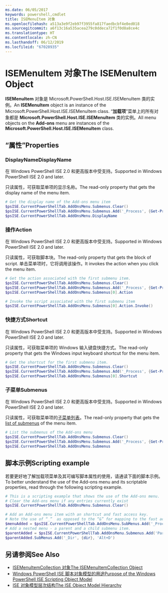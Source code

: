 ```yaml
---
ms.date: 06/05/2017
keywords: powershell,cmdlet
title: ISEMenuItem 对象
ms.openlocfilehash: a513a3e9f2eb97f3955fa817faedbcbf4e0ed018
ms.sourcegitcommit: a6f13c16a535acea279c0ddeca72f1f0d8a8ce4c
ms.translationtype: HT
ms.contentlocale: zh-CN
ms.lasthandoff: 06/12/2019
ms.locfileid: "67028935"
---
```

# <a name="the-isemenuitem-object"></a><span data-ttu-id="644a7-103">ISEMenuItem 对象</span><span class="sxs-lookup"><span data-stu-id="644a7-103">The ISEMenuItem Object</span></span>

<span data-ttu-id="644a7-104">**ISEMenuItem** 对象是 Microsoft.PowerShell.Host.ISE.ISEMenuItem 类的实例。</span><span class="sxs-lookup"><span data-stu-id="644a7-104">An **ISEMenuItem** object is an instance of the Microsoft.PowerShell.Host.ISE.ISEMenuItem class.</span></span> <span data-ttu-id="644a7-105">“**加载项**”菜单上的所有对象都是 **Microsoft.PowerShell.Host.ISE.ISEMenuItem** 类的实例。</span><span class="sxs-lookup"><span data-stu-id="644a7-105">All menu objects on the **Add-ons** menu are instances of the **Microsoft.PowerShell.Host.ISE.ISEMenuItem** class.</span></span>

## <a name="properties"></a><span data-ttu-id="644a7-106">“属性”</span><span class="sxs-lookup"><span data-stu-id="644a7-106">Properties</span></span>

### <a name="displayname"></a><span data-ttu-id="644a7-107">DisplayName</span><span class="sxs-lookup"><span data-stu-id="644a7-107">DisplayName</span></span>

<span data-ttu-id="644a7-108">在 Windows PowerShell ISE 2.0 和更高版本中受支持。</span><span class="sxs-lookup"><span data-stu-id="644a7-108">Supported in Windows PowerShell ISE 2.0 and later.</span></span>

<span data-ttu-id="644a7-109">只读属性，可获取菜单项的显示名称。</span><span class="sxs-lookup"><span data-stu-id="644a7-109">The read-only property that gets the display name of the menu item.</span></span>

```powershell
# Get the display name of the Add-ons menu item
$psISE.CurrentPowerShellTab.AddOnsMenu.Submenus.Clear()
$psISE.CurrentPowerShellTab.AddOnsMenu.Submenus.Add('_Process', {Get-Process}, 'Alt+P')
$psISE.CurrentPowerShellTab.AddOnsMenu.DisplayName
```

### <a name="action"></a><span data-ttu-id="644a7-110">操作</span><span class="sxs-lookup"><span data-stu-id="644a7-110">Action</span></span>

<span data-ttu-id="644a7-111">在 Windows PowerShell ISE 2.0 和更高版本中受支持。</span><span class="sxs-lookup"><span data-stu-id="644a7-111">Supported in Windows PowerShell ISE 2.0 and later.</span></span>

<span data-ttu-id="644a7-112">只读属性，可获取脚本块。</span><span class="sxs-lookup"><span data-stu-id="644a7-112">The read-only property that gets the block of script.</span></span> <span data-ttu-id="644a7-113">单击菜单项时，它将调用该操作。</span><span class="sxs-lookup"><span data-stu-id="644a7-113">It invokes the action when you click the menu item.</span></span>

```powershell
# Get the action associated with the first submenu item.
$psISE.CurrentPowerShellTab.AddOnsMenu.Submenus.Clear()
$psISE.CurrentPowerShellTab.AddOnsMenu.Submenus.Add('_Process', {Get-Process}, 'Alt+P')
$psISE.CurrentPowerShellTab.AddOnsMenu.Submenus[0].Action

# Invoke the script associated with the first submenu item
$psISE.CurrentPowerShellTab.AddOnsMenu.Submenus[0].Action.Invoke()
```

### <a name="shortcut"></a><span data-ttu-id="644a7-114">快捷方式</span><span class="sxs-lookup"><span data-stu-id="644a7-114">Shortcut</span></span>

<span data-ttu-id="644a7-115">在 Windows PowerShell ISE 2.0 和更高版本中受支持。</span><span class="sxs-lookup"><span data-stu-id="644a7-115">Supported in Windows PowerShell ISE 2.0 and later.</span></span>

<span data-ttu-id="644a7-116">只读属性，可获取菜单项的 Windows 输入键盘快捷方式。</span><span class="sxs-lookup"><span data-stu-id="644a7-116">The read-only property that gets the Windows input keyboard shortcut for the menu item.</span></span>

```powershell
# Get the shortcut for the first submenu item.
$psISE.CurrentPowerShellTab.AddOnsMenu.Submenus.Clear()
$psISE.CurrentPowerShellTab.AddOnsMenu.Submenus.Add('_Process', {Get-Process}, 'Alt+P')
$psISE.CurrentPowerShellTab.AddOnsMenu.Submenus[0].Shortcut
```

### <a name="submenus"></a><span data-ttu-id="644a7-117">子菜单</span><span class="sxs-lookup"><span data-stu-id="644a7-117">Submenus</span></span>

<span data-ttu-id="644a7-118">在 Windows PowerShell ISE 2.0 和更高版本中受支持。</span><span class="sxs-lookup"><span data-stu-id="644a7-118">Supported in Windows PowerShell ISE 2.0 and later.</span></span>

<span data-ttu-id="644a7-119">只读属性，可获取菜单项的[子菜单列表](The-ISEMenuItemCollection-Object.md)。</span><span class="sxs-lookup"><span data-stu-id="644a7-119">The read-only property that gets the [list of submenus](The-ISEMenuItemCollection-Object.md) of the menu item.</span></span>

```powershell
# List the submenus of the Add-ons menu
$psISE.CurrentPowerShellTab.AddOnsMenu.Submenus.Clear()
$psISE.CurrentPowerShellTab.AddOnsMenu.Submenus.Add('_Process', {Get-Process}, 'Alt+P')
$psISE.CurrentPowerShellTab.AddOnsMenu.Submenus
```

## <a name="scripting-example"></a><span data-ttu-id="644a7-120">脚本示例</span><span class="sxs-lookup"><span data-stu-id="644a7-120">Scripting example</span></span>

<span data-ttu-id="644a7-121">若要更好地了解加载项菜单及其可编写脚本属性的使用，请通读下面的脚本示例。</span><span class="sxs-lookup"><span data-stu-id="644a7-121">To better understand the use of the Add-ons menu and its scriptable properties, read through the following scripting example.</span></span>

```powershell
# This is a scripting example that shows the use of the Add-ons menu.
# Clear the Add-ons menu if any entries currently exist
$psISE.CurrentPowerShellTab.AddOnsMenu.Submenus.Clear()

# Add an Add-ons menu item with an shortcut and fast access key.
# Note the use of “_”  as opposed to the “&” for mapping to the fast access key letter for the menu item.
$menuAdded = $psISE.CurrentPowerShellTab.AddOnsMenu.SubMenus.Add('_Process', {Get-Process}, 'Alt+P')
# Add a nested menu - a parent and a child submenu item.
$parentAdded = $psISE.CurrentPowerShellTab.AddOnsMenu.Submenus.Add('Parent', $null, $null)
$parentAdded.SubMenus.Add('_Dir', {dir}, 'Alt+D')
```

## <a name="see-also"></a><span data-ttu-id="644a7-122">另请参阅</span><span class="sxs-lookup"><span data-stu-id="644a7-122">See Also</span></span>

- [<span data-ttu-id="644a7-123">ISEMenuItemCollection 对象</span><span class="sxs-lookup"><span data-stu-id="644a7-123">The ISEMenuItemCollection Object</span></span>](The-ISEMenuItemCollection-Object.md)
- [<span data-ttu-id="644a7-124">Windows PowerShell ISE 脚本对象模型的用途</span><span class="sxs-lookup"><span data-stu-id="644a7-124">Purpose of the Windows PowerShell ISE Scripting Object Model</span></span>](Purpose-of-the-Windows-PowerShell-ISE-Scripting-Object-Model.md)
- [<span data-ttu-id="644a7-125">ISE 对象模型层次结构</span><span class="sxs-lookup"><span data-stu-id="644a7-125">The ISE Object Model Hierarchy</span></span>](The-ISE-Object-Model-Hierarchy.md)

